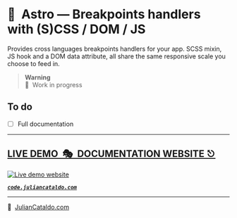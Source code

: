 # 🚀  Astro — Breakpoints handlers with (S)CSS / DOM / JS

Provides cross languages breakpoints handlers for your app.
SCSS mixin, JS hook and a DOM data attribute, all share the same responsive scale you choose to feed in.

> **Warning**  
> 🚧  Work in progress

## To do

- [ ] Full documentation

<div class="git-footer">

---

## [LIVE DEMO  🎭  DOCUMENTATION WEBSITE ⎋](https://code.juliancataldo.com/)

[![Live demo website](https://code.juliancataldo.com/poster.png)](https://code.juliancataldo.com)

**_[`code.juliancataldo.com`](https://code.juliancataldo.com/)_**

---

🔗  [JulianCataldo.com](https://www.juliancataldo.com/)

</div>
